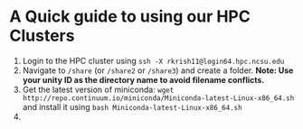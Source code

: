 # A Quick guide to using our HPC Clusters
1. Login to the HPC cluster using ```ssh -X rkrish11@login64.hpc.ncsu.edu```
2. Navigate to `/share` (or `/share2` or `/share3`) and create a folder. __Note: Use your unity ID as the directory name to avoid filename conflicts.__
3. Get the latest version of miniconda: 
  ```wget http://repo.continuum.io/miniconda/Miniconda-latest-Linux-x86_64.sh```
  and install it using ```bash Miniconda-latest-Linux-x86_64.sh```
4. 

